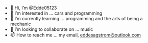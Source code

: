 - 👋 Hi, I’m @Edde05123
- 👀 I’m interested in ... cars and programming
- 🌱 I’m currently learning ... programming and the arts of being a mechanic
- 💞️ I’m looking to collaborate on ... music
- 📫 How to reach me ... my email, eddesagstrom@outlook.com

<!---
Edde05123/Edde05123 is a ✨ special ✨ repository because its `README.md` (this file) appears on your GitHub profile.
You can click the Preview link to take a look at your changes.
--->
